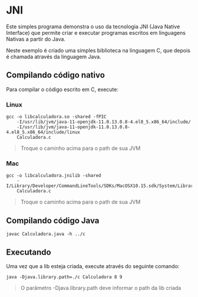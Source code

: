 # JNI

Este simples programa demonstra o uso da tecnologia JNI (Java Native Interface) que permite criar e executar programas escritos em linguagens Nativas a partir do Java.

Neste exemplo é criado uma simples biblioteca na linguagem C, que depois é chamada através da linguagem Java.

## Compilando código nativo

Para compilar o código escrito em C, execute:

### Linux
```
gcc -o libcalculadora.so -shared -fPIC
	-I/usr/lib/jvm/java-11-openjdk-11.0.13.0.8-4.el8_5.x86_64/include/ 
	-I/usr/lib/jvm/java-11-openjdk-11.0.13.0.8-4.el8_5.x86_64/include/linux 
	Calculadora.c
```

> Troque o caminho acima para o path de sua JVM

### Mac
```
gcc -o libcalculadora.jnilib -shared 
	-I/Library/Developer/CommandLineTools/SDKs/MacOSX10.15.sdk/System/Library/Frameworks/JavaVM.framework/Versions/A/Headers 
	Calculadora.c
```

> Troque o caminho acima para o path de sua JVM

## Compilando código Java

```
javac Calculadora.java -h ../c
```

## Executando

Uma vez que a lib esteja criada, execute através do seguinte comando:

```
java -Djava.library.path=./c Calculadora 8 9
```

> O parâmetro -Djava.library.path deve informar o path da lib criada